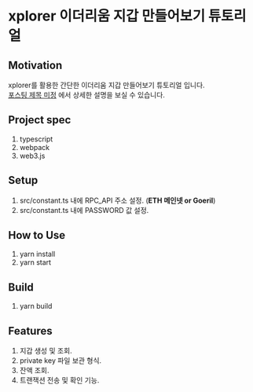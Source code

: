 # xplorer 이더리움 지갑 만들어보기 튜토리얼

## Motivation

xplorer를 활용한 간단한 이더리움 지갑 만들어보기 튜토리얼 입니다.<br />
[포스팅 제목 미정](https://medium.com/hexlant/xplorer-%ED%8A%9C%ED%86%A0%EB%A6%AC%EC%96%BC-%EC%9D%B4%EB%8D%94%EB%A6%AC%EC%9B%80-%EC%A7%80%EA%B0%91-%EB%A7%8C%EB%93%A4%EA%B8%B0-4f42dd50a7fa) 에서 상세한 설명을 보실 수 있습니다.

## Project spec

1. typescript
2. webpack
3. web3.js

## Setup

1. src/constant.ts 내에 RPC_API 주소 설정. (**ETH 메인넷 or Goeril**)
2. src/constant.ts 내에 PASSWORD 값 설정.

## How to Use

1. yarn install
2. yarn start

## Build

1. yarn build

## Features

1. 지갑 생성 및 조회.
2. private key 파일 보관 형식.
3. 잔액 조회.
4. 트랜잭션 전송 및 확인 기능.
